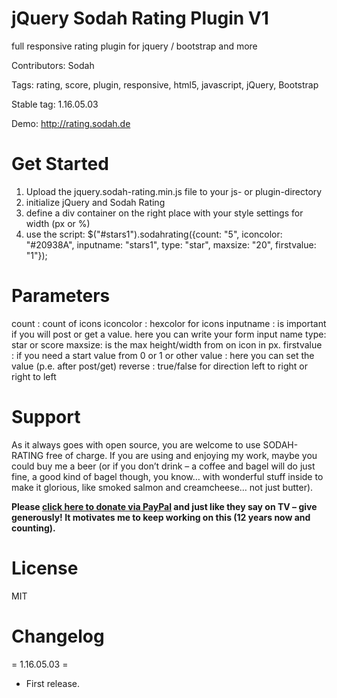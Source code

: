 # jQuery Sodah Rating Plugin V1

full responsive rating plugin for jquery / bootstrap and more

Contributors: Sodah

Tags: rating, score, plugin, responsive, html5, javascript, jQuery, Bootstrap

Stable tag: 1.16.05.03

Demo: http://rating.sodah.de

# Get Started

1. Upload the jquery.sodah-rating.min.js file to your js- or plugin-directory
2. initialize jQuery and Sodah Rating
3. define a div container on the right place with your style settings for width (px or %)
4. use the script:  $("#stars1").sodahrating({count: "5", iconcolor: "#20938A", inputname: "stars1", type: "star", maxsize: "20", firstvalue: "1"});

# Parameters

count : count of icons
iconcolor : hexcolor for icons
inputname : is important if you will post or get a value. here you can write your form input name
type: star or score
maxsize: is the max height/width from on icon in px.
firstvalue : if you need a start value from 0 or 1 or other
value : here you can set the value (p.e. after post/get)
reverse : true/false for direction left to right or right to left

# Support

As it always goes with open source, you are welcome to use SODAH-RATING free of charge. If you are using and enjoying my work, maybe you could buy me a beer (or if you don’t drink – a coffee and bagel will do just fine, a good kind of bagel though, you know… with wonderful stuff inside to make it glorious, like smoked salmon and creamcheese… not just butter).

**Please [click here to donate via PayPal](https://www.paypal.com/cgi-bin/webscr?cmd=_s-xclick&hosted_button_id=HFPEB7UGD27KN) and just like they say on TV – give generously! It motivates me to keep working on this (12 years now and counting).**

# License

MIT

# Changelog

= 1.16.05.03 =

* First release.